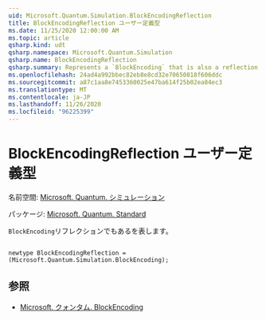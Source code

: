 ```yaml
---
uid: Microsoft.Quantum.Simulation.BlockEncodingReflection
title: BlockEncodingReflection ユーザー定義型
ms.date: 11/25/2020 12:00:00 AM
ms.topic: article
qsharp.kind: udt
qsharp.namespace: Microsoft.Quantum.Simulation
qsharp.name: BlockEncodingReflection
qsharp.summary: Represents a `BlockEncoding` that is also a reflection.
ms.openlocfilehash: 24ad4a992bbec82eb8e8cd32e70650818f606ddc
ms.sourcegitcommit: a87c1aa8e7453360025e47ba614f25b02ea84ec3
ms.translationtype: MT
ms.contentlocale: ja-JP
ms.lasthandoff: 11/26/2020
ms.locfileid: "96225399"
---
```

# <a name="blockencodingreflection-user-defined-type"></a>BlockEncodingReflection ユーザー定義型

名前空間: [Microsoft. Quantum. シミュレーション](xref:Microsoft.Quantum.Simulation)

パッケージ: [Microsoft. Quantum. Standard](https://nuget.org/packages/Microsoft.Quantum.Standard)


`BlockEncoding`リフレクションでもあるを表します。

```qsharp

newtype BlockEncodingReflection = (Microsoft.Quantum.Simulation.BlockEncoding);
```



## <a name="see-also"></a>参照

- [Microsoft. クォンタム. BlockEncoding](xref:Microsoft.Quantum.Simulation.BlockEncoding)